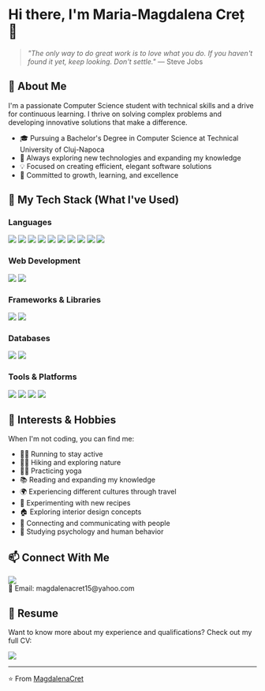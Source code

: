 # Hi there, I'm Maria-Magdalena Creț 👋

> *"The only way to do great work is to love what you do. If you haven't found it yet, keep looking. Don't settle."* — Steve Jobs

## 💫 About Me
I'm a passionate Computer Science student with technical skills and a drive for continuous learning. I thrive on solving complex problems and developing innovative solutions that make a difference.

- 🎓 Pursuing a Bachelor's Degree in Computer Science at Technical University of Cluj-Napoca
- 🌱 Always exploring new technologies and expanding my knowledge
- 💡 Focused on creating efficient, elegant software solutions
- 🚀 Committed to growth, learning, and excellence

## 🚀 My Tech Stack (What I've Used)

### Languages
<div>
  <img src="https://img.shields.io/badge/C-00599C?style=for-the-badge&logo=c&logoColor=white"/>
  <img src="https://img.shields.io/badge/C%2B%2B-00599C?style=for-the-badge&logo=c%2B%2B&logoColor=white"/>
  <img src="https://img.shields.io/badge/Java-ED8B00?style=for-the-badge&logo=openjdk&logoColor=white"/>
  <img src="https://img.shields.io/badge/JavaScript-F7DF1E?style=for-the-badge&logo=javascript&logoColor=black"/>
  <img src="https://img.shields.io/badge/Python-3776AB?style=for-the-badge&logo=python&logoColor=white"/>
  <img src="https://img.shields.io/badge/SQL-4479A1?style=for-the-badge&logo=mysql&logoColor=white"/>
  <img src="https://img.shields.io/badge/Assembly-654FF0?style=for-the-badge&logo=assembly&logoColor=white"/>
  <img src="https://img.shields.io/badge/VHDL-007396?style=for-the-badge&logo=vhdl&logoColor=white"/>
  <img src="https://img.shields.io/badge/Elm-1293D8?style=for-the-badge&logo=elm&logoColor=white"/>
  <img src="https://img.shields.io/badge/Haskell-5D4F85?style=for-the-badge&logo=haskell&logoColor=white"/>
</div>

### Web Development
<div>
  <img src="https://img.shields.io/badge/HTML5-E34F26?style=for-the-badge&logo=html5&logoColor=white"/>
  <img src="https://img.shields.io/badge/CSS3-1572B6?style=for-the-badge&logo=css3&logoColor=white"/>
</div>

### Frameworks & Libraries
<div>
  <img src="https://img.shields.io/badge/Spring-6DB33F?style=for-the-badge&logo=spring&logoColor=white"/>
  <img src="https://img.shields.io/badge/OpenGL-5586A4?style=for-the-badge&logo=opengl&logoColor=white"/>
</div>

### Databases
<div>
  <img src="https://img.shields.io/badge/MySQL-4479A1?style=for-the-badge&logo=mysql&logoColor=white"/>
  <img src="https://img.shields.io/badge/PostgreSQL-316192?style=for-the-badge&logo=postgresql&logoColor=white"/>
</div>

### Tools & Platforms
<div>
  <img src="https://img.shields.io/badge/Arduino-00979D?style=for-the-badge&logo=Arduino&logoColor=white"/>
  <img src="https://img.shields.io/badge/Git-F05032?style=for-the-badge&logo=git&logoColor=white"/>
  <img src="https://img.shields.io/badge/Linux-FCC624?style=for-the-badge&logo=linux&logoColor=black"/>
  <img src="https://img.shields.io/badge/LaTeX-008080?style=for-the-badge&logo=latex&logoColor=white"/>
</div>

## 🌈 Interests & Hobbies

When I'm not coding, you can find me:
- 🏃‍♀️ Running to stay active
- 🧗‍♀️ Hiking and exploring nature
- 🧘‍♀️ Practicing yoga
- 📚 Reading and expanding my knowledge
- 🌍 Experiencing different cultures through travel
- 🍳 Experimenting with new recipes
- 🏠 Exploring interior design concepts
- 👥 Connecting and communicating with people
- 🧠 Studying psychology and human behavior
  
## 📫 Connect With Me

<div>
  <a href="https://github.com/MagdalenaCret">
    <img src="https://img.shields.io/badge/GitHub-100000?style=for-the-badge&logo=github&logoColor=white" />
  </a>
</div>
📧 Email: magdalenacret15@yahoo.com

## 📄 Resume

Want to know more about my experience and qualifications? Check out my full CV:

<div>
  <a href="https://github.com/MagdalenaCret/MagdalenaCret/blob/cv/CV_MariaMagdalenaCret.pdf">
    <img src="https://img.shields.io/badge/View%20CV-4285F4?style=for-the-badge&logo=github&logoColor=white" />
  </a>
</div>

---

⭐️ From [MagdalenaCret](https://github.com/MagdalenaCret)
